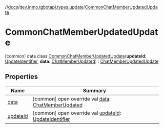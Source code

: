 //[docs](../../../index.md)/[dev.inmo.tgbotapi.types.update](../index.md)/[CommonChatMemberUpdatedUpdate](index.md)



# CommonChatMemberUpdatedUpdate  
 [common] data class [CommonChatMemberUpdatedUpdate](index.md)(**updateId**: [UpdateIdentifier](../../dev.inmo.tgbotapi.types/index.md#%5Bdev.inmo.tgbotapi.types%2FUpdateIdentifier%2F%2F%2FPointingToDeclaration%2F%5D%2FClasslikes%2F625018081), **data**: [ChatMemberUpdated](../../dev.inmo.tgbotapi.types/-chat-member-updated/index.md)) : [ChatMemberUpdatedUpdate](../../dev.inmo.tgbotapi.types.update.abstracts/-chat-member-updated-update/index.md)   


## Properties  
  
|  Name |  Summary | 
|---|---|
| <a name="dev.inmo.tgbotapi.types.update/CommonChatMemberUpdatedUpdate/data/#/PointingToDeclaration/"></a>[data](data.md)| <a name="dev.inmo.tgbotapi.types.update/CommonChatMemberUpdatedUpdate/data/#/PointingToDeclaration/"></a> [common] open override val [data](data.md): [ChatMemberUpdated](../../dev.inmo.tgbotapi.types/-chat-member-updated/index.md)   <br>|
| <a name="dev.inmo.tgbotapi.types.update/CommonChatMemberUpdatedUpdate/updateId/#/PointingToDeclaration/"></a>[updateId](update-id.md)| <a name="dev.inmo.tgbotapi.types.update/CommonChatMemberUpdatedUpdate/updateId/#/PointingToDeclaration/"></a> [common] open override val [updateId](update-id.md): [UpdateIdentifier](../../dev.inmo.tgbotapi.types/index.md#%5Bdev.inmo.tgbotapi.types%2FUpdateIdentifier%2F%2F%2FPointingToDeclaration%2F%5D%2FClasslikes%2F625018081)   <br>|

